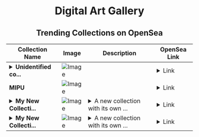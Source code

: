 <div align="center">

# Digital Art Gallery

## Trending Collections on OpenSea

| Collection Name                       | Image                                                                                     | Description                       | OpenSea Link                                                                                          |
|---------------------------------------|-------------------------------------------------------------------------------------------|-----------------------------------|--------------------------------------------------------------------------------------------------------|
| **<details><summary>Unidentified co...</summary>Unidentified contract 37cf0369-19a7-4dcc-9a81-ae8a153985a4</details>** | ![Image](https://i.seadn.io/s/raw/files/a837708742ad8afcb35eb60ba787976d.jpg?w=500&auto=format?w=200&auto=format) |  | <details><summary>Link</summary>[Unidentified contract 37cf0369-19a7-4dcc-9a81-ae8a153985a4](https://opensea.io/collection/unidentified-contract-37cf0369-19a7-4dcc-9a81-ae8a)</details> |
| **MIPU** | ![Image](https://i.seadn.io/s/raw/files/4cc1d110408856aa9e53000577a9408a.png?w=500&auto=format?w=200&auto=format) |  | <details><summary>Link</summary>[MIPU](https://opensea.io/collection/mipu-1)</details> |
| **<details><summary>My New Collecti...</summary>My New Collection</details>** | ![Image](https://i.seadn.io/s/raw/files/99616f6940aef3b2a281bb921ffc2062.png?w=500&auto=format?w=200&auto=format) | <details><summary>A new collection with its own ...</summary>A new collection with its own dedicated smart contract</details> | <details><summary>Link</summary>[My New Collection](https://opensea.io/collection/my-new-collection-15725)</details> |
| **<details><summary>My New Collecti...</summary>My New Collection</details>** | ![Image](https://i.seadn.io/s/raw/files/99616f6940aef3b2a281bb921ffc2062.png?w=500&auto=format?w=200&auto=format) | <details><summary>A new collection with its own ...</summary>A new collection with its own dedicated smart contract</details> | <details><summary>Link</summary>[My New Collection](https://opensea.io/collection/my-new-collection-15724)</details> |

</div>